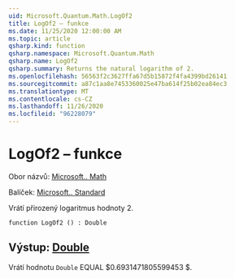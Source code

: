 ```yaml
---
uid: Microsoft.Quantum.Math.LogOf2
title: LogOf2 – funkce
ms.date: 11/25/2020 12:00:00 AM
ms.topic: article
qsharp.kind: function
qsharp.namespace: Microsoft.Quantum.Math
qsharp.name: LogOf2
qsharp.summary: Returns the natural logarithm of 2.
ms.openlocfilehash: 56563f2c3627ffa67d5b15872f4fa4399bd26141
ms.sourcegitcommit: a87c1aa8e7453360025e47ba614f25b02ea84ec3
ms.translationtype: MT
ms.contentlocale: cs-CZ
ms.lasthandoff: 11/26/2020
ms.locfileid: "96228079"
---
```

# <a name="logof2-function"></a>LogOf2 – funkce

Obor názvů: [Microsoft.. Math](xref:Microsoft.Quantum.Math)

Balíček: [Microsoft.. Standard](https://nuget.org/packages/Microsoft.Quantum.Standard)


Vrátí přirozený logaritmus hodnoty 2.

```qsharp
function LogOf2 () : Double
```


## <a name="output--double"></a>Výstup: [Double](xref:microsoft.quantum.lang-ref.double)

Vrátí hodnotu `Double` EQUAL $0.6931471805599453 $.